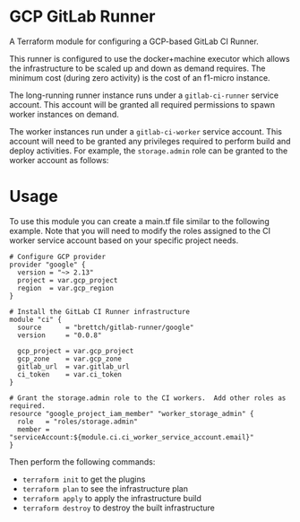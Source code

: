# GCP GitLab Runner

A Terraform module for configuring a GCP-based GitLab CI Runner.

This runner is configured to use the docker+machine executor which allows the infrastructure to be scaled up and down as demand requires.  The minimum cost (during zero activity) is the cost of an f1-micro instance.

The long-running runner instance runs under a `gitlab-ci-runner` service account.  This account will be granted all required permissions to spawn worker instances on demand.

The worker instances run under a `gitlab-ci-worker` service account.  This account will need to be granted any privileges required to perform build and deploy activities.  For example, the `storage.admin` role can be granted to the worker account as follows:

# Usage

To use this module you can create a main.tf file similar to the following example.  Note that you
will need to modify the roles assigned to the CI worker service account based on your specific
project needs.

```
# Configure GCP provider
provider "google" {
  version = "~> 2.13"
  project = var.gcp_project
  region  = var.gcp_region
}

# Install the GitLab CI Runner infrastructure
module "ci" {
  source      = "brettch/gitlab-runner/google"
  version     = "0.0.8"

  gcp_project = var.gcp_project
  gcp_zone    = var.gcp_zone
  gitlab_url  = var.gitlab_url
  ci_token    = var.ci_token
}

# Grant the storage.admin role to the CI workers.  Add other roles as required.
resource "google_project_iam_member" "worker_storage_admin" {
  role   = "roles/storage.admin"
  member = "serviceAccount:${module.ci.ci_worker_service_account.email}"
}

```

Then perform the following commands:

* `terraform init` to get the plugins
* `terraform plan` to see the infrastructure plan
* `terraform apply` to apply the infrastructure build
* `terraform destroy` to destroy the built infrastructure
